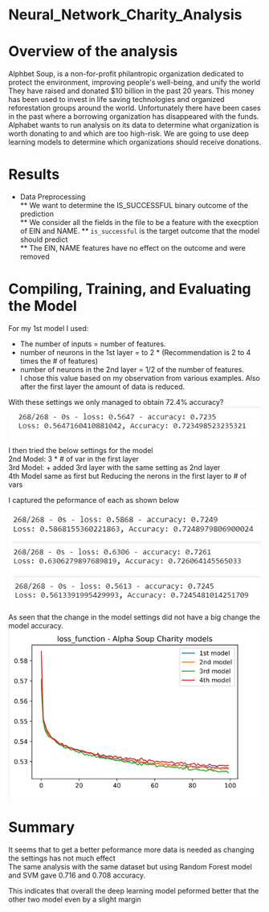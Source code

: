 # Neural_Network_Charity_Analysis
# Overview of the analysis
Alphbet Soup, is a non-for-profit philantropic organization dedicated to protect the environment, improving people's well-being, and unify the world  <br>
They have raised and donated $10 billion in the past 20 years. This money has been used to invest in life saving technologies and organized reforestation groups around the world. Unfortunately there have been cases in the past where a borrowing organization has disappeared with the funds. Alphabet wants to run analysis on its data to determine what organization is worth donating to and which are too high-risk. We are going to use deep learning models to determine which organizations should receive donations.

# Results
* Data Preprocessing<br>
** We want to determine the IS_SUCCESSFUL binary outcome of the prediction<br>
** We consider all the fields in the file to be a feature with the execption of EIN and NAME. 
** `is_successful` is the target outcome that the model should predict<br>
** The EIN, NAME features have no effect on the outcome and were removed<br>

# Compiling, Training, and Evaluating the Model<br>
For my 1st model I used:

* The number of inputs = number of features. 
*  number of neurons in the 1st layer = to 2 * <number of features> (Recommendation is 2 to 4 times the # of features)
*  number of neurons in the 2nd layer =  1/2 of the number of features.<br>
  I chose this value based on my observation from various examples. Also after the first layer the amount of data is reduced.

With these settings we only managed to obtain 72.4% accuracy?<br>
![first model](1stModelAccuracy.png)<br>

I then tried the below settings for the model<br>
2nd Model: 3 * # of var in the first layer<br>
3rd Model: + added 3rd layer with the same setting as 2nd layer<br> 
4th Model same as first but Reducing the nerons in the first layer to # of vars<br>

I captured the peformance of each as shown below

![second model](2ndModelAccuracy.png)<br>
![third model](3rdModelAccuracy.png)<br>
![4th model](4thModelAccuracy.png)<br>

As seen that the change in the model settings did not have a big change the model accuracy.<br>
![](PerformanceChart.png)

# Summary
It seems that to get a better peformance more data is needed as changing the settings has not much effect<br>
The same analysis with the same dataset but using Random Forest model and SVM gave 0.716 and 0.708 accuracy. <br>

This indicates that overall the deep learning model peformed better that the other two model even by a slight margin
